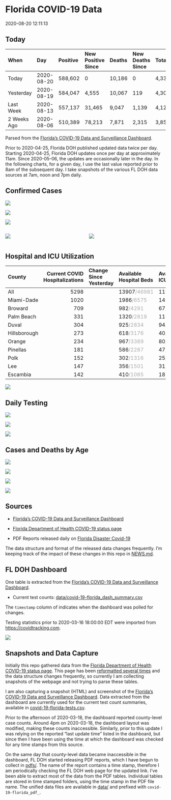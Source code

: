 Florida COVID-19 Data
================
2020-08-20 12:11:13

## Today

| When        | Day        | Positive | New Positive Since | Deaths | New Deaths Since | Total     |
| :---------- | :--------- | :------- | :----------------- | :----- | :--------------- | :-------- |
| Today       | 2020-08-20 | 588,602  | 0                  | 10,186 | 0                | 4,335,752 |
| Yesterday   | 2020-08-19 | 584,047  | 4,555              | 10,067 | 119              | 4,306,239 |
| Last Week   | 2020-08-13 | 557,137  | 31,465             | 9,047  | 1,139            | 4,122,118 |
| 2 Weeks Ago | 2020-08-06 | 510,389  | 78,213             | 7,871  | 2,315            | 3,857,336 |

Parsed from the [Florida’s COVID-19 Data and Surveillance
Dashboard](https://fdoh.maps.arcgis.com/apps/opsdashboard/index.html#/8d0de33f260d444c852a615dc7837c86).

Prior to 2020-04-25, Florida DOH published updated data twice per day.
Starting 2020-04-25, Florida DOH updates once per day at approximately
11am. Since 2020-05-06, the updates are occasionally later in the day.
In the following charts, for a given day, I use the last value reported
prior to 8am of the subsequent day. I take snapshots of the various FL
DOH data sources at 7am, noon and 7pm daily.

## Confirmed Cases

![](plots/covid-19-florida-daily-test-changes.png)

![](plots/covid-19-florida-deaths-by-day.png)

![](plots/covid-19-florida-county-top-6.png)

<div class="columns">

<div class="column is-full-mobile">

![](plots/covid-19-florida-testing.png)

</div>

<div class="column is-full-mobile">

![](plots/covid-19-florida-total-positive.png)

</div>

</div>

## Hospital and ICU Utilization

| County       | Current COVID Hospitalizations | Change Since Yesterday | Available Hospital Beds                      | Available ICU Beds                         |
| :----------- | -----------------------------: | :--------------------- | :------------------------------------------- | :----------------------------------------- |
| All          |                           5298 |                        | 13907<span style="color: #aaa">/46981</span> | 1126<span style="color: #aaa">/4982</span> |
| Miami-Dade   |                           1020 |                        | 1986<span style="color: #aaa">/6575</span>   | 143<span style="color: #aaa">/836</span>   |
| Broward      |                            709 |                        | 982<span style="color: #aaa">/4291</span>    | 67<span style="color: #aaa">/448</span>    |
| Palm Beach   |                            331 |                        | 1320<span style="color: #aaa">/2819</span>   | 116<span style="color: #aaa">/293</span>   |
| Duval        |                            304 |                        | 925<span style="color: #aaa">/2834</span>    | 94<span style="color: #aaa">/347</span>    |
| Hillsborough |                            273 |                        | 618<span style="color: #aaa">/3176</span>    | 40<span style="color: #aaa">/325</span>    |
| Orange       |                            234 |                        | 967<span style="color: #aaa">/3389</span>    | 80<span style="color: #aaa">/292</span>    |
| Pinellas     |                            181 |                        | 586<span style="color: #aaa">/2287</span>    | 47<span style="color: #aaa">/260</span>    |
| Polk         |                            152 |                        | 302<span style="color: #aaa">/1316</span>    | 25<span style="color: #aaa">/128</span>    |
| Lee          |                            147 |                        | 356<span style="color: #aaa">/1501</span>    | 31<span style="color: #aaa">/110</span>    |
| Escambia     |                            142 |                        | 410<span style="color: #aaa">/1085</span>    | 18<span style="color: #aaa">/129</span>    |

![](plots/covid-19-florida-icu-usage.png)

## Daily Testing

![](plots/covid-19-florida-tests-per-case.png)

<!-- ![](plots/covid-19-florida-change-new-cases.png) -->

![](plots/covid-19-florida-tests-percent-positive.png)

![](plots/covid-19-florida-test-and-case-growth.png)

## Cases and Deaths by Age

![](plots/covid-19-florida-weekly-events-by-age.png)

![](plots/covid-19-florida-age.png)

![](plots/covid-19-florida-age-deaths.png)

![](plots/covid-19-florida-age-sex.png)

## Sources

  - [Florida’s COVID-19 Data and Surveillance
    Dashboard](https://fdoh.maps.arcgis.com/apps/opsdashboard/index.html#/8d0de33f260d444c852a615dc7837c86)

  - [Florida Department of Health COVID-19 status
    page](http://www.floridahealth.gov/diseases-and-conditions/COVID-19/)

  - PDF Reports released daily on [Florida Disaster
    Covid-19](http://www.floridahealth.gov/diseases-and-conditions/COVID-19/)

The data structure and format of the released data changes frequently.
I’m keeping track of the impact of these changes in this repo in
[NEWS.md](NEWS.md).

## FL DOH Dashboard

One table is extracted from the [Florida’s COVID-19 Data and
Surveillance
Dashboard](https://fdoh.maps.arcgis.com/apps/opsdashboard/index.html#/8d0de33f260d444c852a615dc7837c86).

  - Current test counts:
    [data/covid-19-florida\_dash\_summary.csv](data/covid-19-florida_dash_summary.csv)

The `timestamp` column of indicates when the dashboard was polled for
changes.

Testing statistics prior to 2020-03-16 18:00:00 EDT were imported from
<https://covidtracking.com>.

![](screenshots/fodh_maps_arcgis_com__apps__opsdashboard.png)

## Snapshots and Data Capture

Initially this repo gathered data from the [Florida Department of Health
COVID-19 status
page](http://www.floridahealth.gov/diseases-and-conditions/COVID-19/).
This page has been [reformatted several
times](screenshots/floridahealth_gov__diseases-and-conditions__COVID-19.png)
and the data structure changes frequently, so currently I am collecting
snapshots of the webpage and not trying to parse these tables.

I am also capturing a snapshot (HTML) and screenshot of the [Florida’s
COVID-19 Data and Surveillance
Dashboard](https://fdoh.maps.arcgis.com/apps/opsdashboard/index.html#/8d0de33f260d444c852a615dc7837c86).
Data extracted from the dashboard are currently used for the current
test count summaries, available in
[covid-19-florida-tests.csv](covid-19-florida-tests.csv).

Prior to the afternoon of 2020-03-18, the dashboard reported
county-level case counts. Around 4pm on 2020-03-18, the dashboard layout
was modified, making these counts inaccessible. Similarly, prior to this
update I was relying on the reported “last update time” listed in the
dashboard, but since then I have been using the time at which the
dashboard was checked for any time stamps from this source.

On the same day that county-level data became inaccessible in the
dashboard, FL DOH started releasing PDF reports, which I have begun to
collect in [pdfs/](pdfs/). The name of the report contains a time stamp,
therefore I am periodically checking the FL DOH web page for the updated
link. I’ve been able to extract most of the data from the PDF tables.
Individual tables are stored in time stamped folders, using the time
stamp in the PDF file name. The unified data files are available in
[data/](data/) and prefixed with `covid-19-florida_pdf_`.
